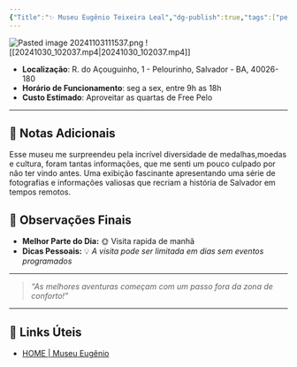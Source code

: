 ```yaml
---
{"Title":"✨ Museu Eugênio Teixeira Leal","dg-publish":true,"tags":["pessoal/viagem","pessoal/lugares/museus"],"permalink":"/4.Review do Caos/Museu Eugênio Teixeira Leal/","dgPassFrontmatter":true}
---
```


![Pasted image 20241103111537.png](/img/user/0.Settings/img/Pasted%20image%2020241103111537.png)
![[20241030_102037.mp4\|20241030_102037.mp4]]
- **Localização**: R. do Açouguinho, 1 - Pelourinho, Salvador - BA, 40026-180
- **Horário de Funcionamento**: seg a sex, entre 9h as 18h
- **Custo Estimado**: Aproveitar as quartas de Free Pelo
---
## 📔 Notas Adicionais
Esse museu me surpreendeu pela incrível diversidade de medalhas,moedas e cultura, foram tantas informações, que me senti um pouco culpado por não ter vindo antes. 
Uma exibição fascinante apresentando uma série de fotografias e informações valiosas que recriam a história de Salvador em tempos remotos.
## 🌈 Observações Finais
- **Melhor Parte do Dia:** 🌞 Visita rapida de manhã
- **Dicas Pessoais:** 💡 _A visita pode ser limitada em dias sem eventos programados_
---
> _“As melhores aventuras começam com um passo fora da zona de conforto!”_
---
## 🔗 Links Úteis
- [HOME | Museu Eugênio](https://www.museueugenioteixeiraleal.org/)
